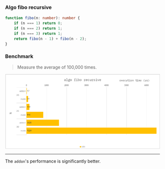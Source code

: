 ### Algo fibo recursive

```ts
function fibo(n: number): number {
    if (n === 1) return 0;
    if (n === 2) return 1;
    if (n === 3) return 1;
    return fibo(n - 1) + fibo(n - 2);
}
```

### Benchmark

> Measure the average of 100,000 times.

![](./resource/benchmark.png)

---

The `addon`'s performance is significantly better.
